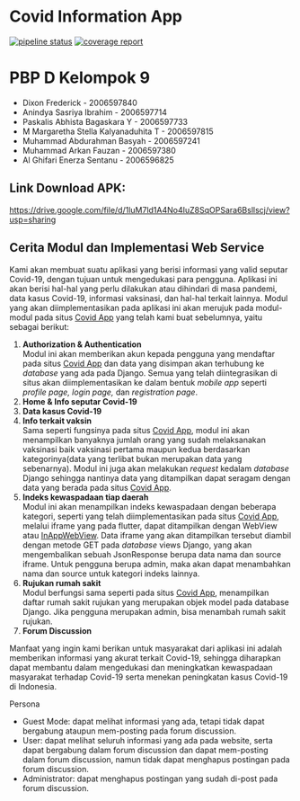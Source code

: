 # Covid Information App

[![pipeline status](https://gitlab.com/dixonfrederick/pbp-flutter/badges/master/pipeline.svg)](https://gitlab.com/dixonfrederick/pbp-flutter/-/commits/master)
[![coverage report](https://gitlab.com/dixonfrederick/pbp-flutter/badges/master/coverage.svg)](https://gitlab.com/dixonfrederick/pbp-flutter/-/commits/master)

# PBP D Kelompok 9
- Dixon Frederick - 2006597840
- Anindya Sasriya Ibrahim - 2006597714
- Paskalis Abhista Bagaskara Y - 2006597733
- M Margaretha Stella Kalyanaduhita T - 2006597815
- Muhammad Abdurahman Basyah - 2006597241
- Muhammad Arkan Fauzan - 2006597380
- Al Ghifari Enerza Sentanu - 2006596825

## Link Download APK: 
https://drive.google.com/file/d/1luM7ld1A4No4IuZ8SqOPSara6Bsllscj/view?usp=sharing

## Cerita Modul dan Implementasi Web Service
Kami akan membuat suatu aplikasi yang berisi informasi yang valid seputar Covid-19, dengan tujuan untuk mengedukasi para pengguna. Aplikasi ini akan berisi hal-hal yang perlu dilakukan atau dihindari di masa pandemi, data kasus Covid-19, informasi vaksinasi, dan hal-hal terkait lainnya.
Modul yang akan diimplementasikan pada aplikasi ini akan merujuk pada modul-modul pada situs [Covid App](http://covid-information-app.herokuapp.com/) yang telah kami buat sebelumnya, yaitu sebagai berikut:
1. **Authorization & Authentication** <br>
Modul ini akan memberikan akun kepada pengguna yang mendaftar pada situs [Covid App](http://covid-information-app.herokuapp.com/) dan data yang disimpan akan terhubung ke _database_ yang ada pada Django. Semua yang telah diintegrasikan di situs akan diimplementasikan ke dalam bentuk _mobile app_ seperti _profile page, login page,_ dan _registration page_.
2. **Home & Info seputar Covid-19**
3. **Data kasus Covid-19**
4. **Info terkait vaksin** <br>
Sama seperti fungsinya pada situs [Covid App](http://covid-information-app.herokuapp.com/), modul ini akan menampilkan banyaknya jumlah orang yang sudah melaksanakan vaksinasi baik vaksinasi pertama maupun kedua berdasarkan kategorinya(data yang terlibat bukan merupakan data yang sebenarnya). Modul ini juga akan melakukan _request_ kedalam _database_ Django sehingga nantinya data yang ditampilkan dapat seragam dengan data yang berada pada situs [Covid App](http://covid-information-app.herokuapp.com/).
5. **Indeks kewaspadaan tiap daerah** <br>
Modul ini akan menampilkan indeks kewaspadaan dengan beberapa kategori, seperti yang telah diimplementasikan pada situs [Covid App](http://covid-information-app.herokuapp.com/), melalui iframe yang pada flutter, dapat ditampilkan dengan WebView atau [InAppWebView](https://newbedev.com/flutter-loading-an-iframe-from-webview). Data iframe yang akan ditampilkan tersebut diambil dengan metode GET pada _database_ views Django, yang akan mengembalikan sebuah JsonResponse berupa data nama dan source iframe. Untuk pengguna berupa admin, maka akan dapat menambahkan nama dan source untuk kategori indeks lainnya.
6. **Rujukan rumah sakit** <br>
Modul berfungsi sama seperti pada situs [Covid App](http://covid-information-app.herokuapp.com/), menampilkan daftar rumah sakit rujukan yang merupakan objek model pada database Django. Jika pengguna merupakan admin, bisa menambah rumah sakit rujukan.
7. **Forum Discussion**

Manfaat yang ingin kami berikan untuk masyarakat dari aplikasi ini adalah memberikan informasi yang akurat terkait Covid-19, sehingga diharapkan dapat membantu dalam mengedukasi dan meningkatkan kewaspadaan masyarakat terhadap Covid-19 serta menekan peningkatan kasus Covid-19 di Indonesia.

Persona
- Guest Mode: dapat melihat informasi yang ada, tetapi tidak dapat bergabung ataupun mem-posting pada forum discussion.
- User: dapat melihat seluruh informasi yang ada pada website, serta dapat bergabung dalam forum discussion dan dapat mem-posting dalam forum discussion, namun tidak dapat menghapus postingan pada forum discussion.
- Administrator: dapat menghapus postingan yang sudah di-post pada forum discussion.
